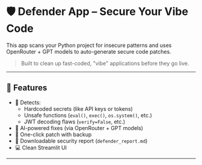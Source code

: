 # 🛡️ Defender App – Secure Your Vibe Code

This app scans your Python project for insecure patterns and uses OpenRouter + GPT models to auto-generate secure code patches.

> Built to clean up fast-coded, "vibe" applications before they go live.

---

## 🚀 Features

- 🔐 Detects:
  - Hardcoded secrets (like API keys or tokens)
  - Unsafe functions (`eval()`, `exec()`, `os.system()`, etc.)
  - JWT decoding flaws (`verify=False`, etc.)
- 🤖 AI-powered fixes (via OpenRouter + GPT models)
- 💾 One-click patch with backup
- 📄 Downloadable security report (`defender_report.md`)
- 💻 Clean Streamlit UI

---


